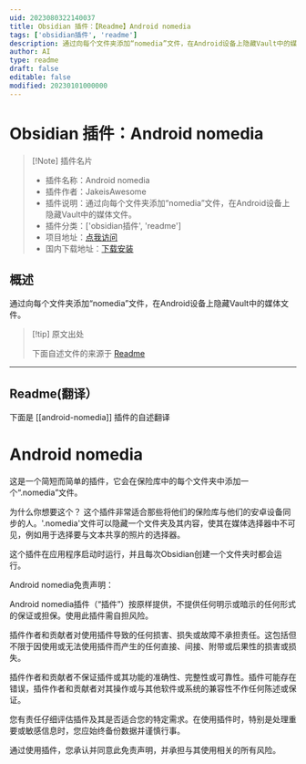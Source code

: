 ```yaml
---
uid: 2023080322140037
title: Obsidian 插件：【Readme】Android nomedia
tags: ['obsidian插件', 'readme']
description: 通过向每个文件夹添加“nomedia”文件，在Android设备上隐藏Vault中的媒体文件。
author: AI
type: readme
draft: false
editable: false
modified: 20230101000000
---
```


# Obsidian 插件：Android nomedia

> [!Note] 插件名片
> - 插件名称：Android nomedia
> - 插件作者：JakeisAwesome
> - 插件说明：通过向每个文件夹添加“nomedia”文件，在Android设备上隐藏Vault中的媒体文件。
> - 插件分类：['obsidian插件', 'readme']
> - 项目地址：[点我访问](https://github.com/calomancer/android.nomedia)
> - 国内下载地址：[下载安装](https://pkmer.cn/products/plugin/pluginMarket/?android-nomedia)

## 概述

通过向每个文件夹添加“nomedia”文件，在Android设备上隐藏Vault中的媒体文件。



> [!tip] 原文出处
> 
>下面自述文件的来源于 [Readme](https://ghproxy.net/https://raw.githubusercontent.com/calomancer/android.nomedia/master/README.md)
> 

---

## Readme(翻译）

下面是 [[android-nomedia]] 插件的自述翻译


# Android nomedia
这是一个简短而简单的插件，它会在保险库中的每个文件夹中添加一个“.nomedia”文件。

为什么你想要这个？
这个插件非常适合那些将他们的保险库与他们的安卓设备同步的人。'.nomedia'文件可以隐藏一个文件夹及其内容，使其在媒体选择器中不可见，例如用于选择要与文本共享的照片的选择器。

这个插件在应用程序启动时运行，并且每次Obsidian创建一个文件夹时都会运行。

Android nomedia免责声明：

Android nomedia插件（“插件”）按原样提供，不提供任何明示或暗示的任何形式的保证或担保。使用此插件需自担风险。

插件作者和贡献者对使用插件导致的任何损害、损失或故障不承担责任。这包括但不限于因使用或无法使用插件而产生的任何直接、间接、附带或后果性的损害或损失。

插件作者和贡献者不保证插件或其功能的准确性、完整性或可靠性。插件可能存在错误，插件作者和贡献者对其操作或与其他软件或系统的兼容性不作任何陈述或保证。

您有责任仔细评估插件及其是否适合您的特定需求。在使用插件时，特别是处理重要或敏感信息时，您应始终备份数据并谨慎行事。

通过使用插件，您承认并同意此免责声明，并承担与其使用相关的所有风险。



